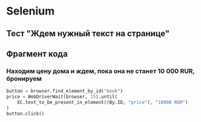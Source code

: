 # Selenium
## Тест "Ждем нужный текст на странице"


## Фрагмент кода
### Находим цену дома и ждем, пока она не станет 10 000 RUR, бронируем
```python
button = browser.find_element_by_id("book")
price = WebDriverWait(browser, 15).until(
	EC.text_to_be_present_in_element((By.ID, "price"), "10000 RUR")
)
button.click()
```
